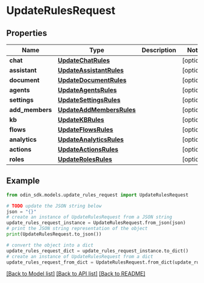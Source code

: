 # UpdateRulesRequest


## Properties

Name | Type | Description | Notes
------------ | ------------- | ------------- | -------------
**chat** | [**UpdateChatRules**](UpdateChatRules.md) |  | [optional] 
**assistant** | [**UpdateAssistantRules**](UpdateAssistantRules.md) |  | [optional] 
**document** | [**UpdateDocumentRules**](UpdateDocumentRules.md) |  | [optional] 
**agents** | [**UpdateAgentsRules**](UpdateAgentsRules.md) |  | [optional] 
**settings** | [**UpdateSettingsRules**](UpdateSettingsRules.md) |  | [optional] 
**add_members** | [**UpdateAddMembersRules**](UpdateAddMembersRules.md) |  | [optional] 
**kb** | [**UpdateKBRules**](UpdateKBRules.md) |  | [optional] 
**flows** | [**UpdateFlowsRules**](UpdateFlowsRules.md) |  | [optional] 
**analytics** | [**UpdateAnalyticsRules**](UpdateAnalyticsRules.md) |  | [optional] 
**actions** | [**UpdateActionsRules**](UpdateActionsRules.md) |  | [optional] 
**roles** | [**UpdateRolesRules**](UpdateRolesRules.md) |  | [optional] 

## Example

```python
from odin_sdk.models.update_rules_request import UpdateRulesRequest

# TODO update the JSON string below
json = "{}"
# create an instance of UpdateRulesRequest from a JSON string
update_rules_request_instance = UpdateRulesRequest.from_json(json)
# print the JSON string representation of the object
print(UpdateRulesRequest.to_json())

# convert the object into a dict
update_rules_request_dict = update_rules_request_instance.to_dict()
# create an instance of UpdateRulesRequest from a dict
update_rules_request_from_dict = UpdateRulesRequest.from_dict(update_rules_request_dict)
```
[[Back to Model list]](../README.md#documentation-for-models) [[Back to API list]](../README.md#documentation-for-api-endpoints) [[Back to README]](../README.md)


